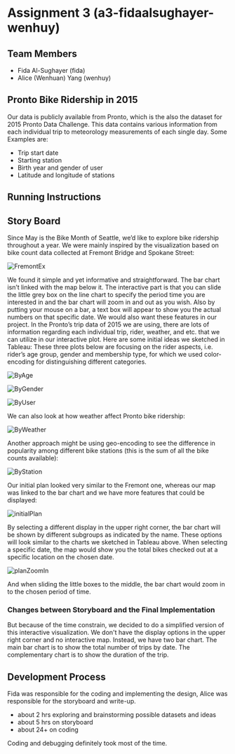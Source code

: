 # Assignment 3 (a3-fidaalsughayer-wenhuy)

## Team Members
* Fida Al-Sughayer (fida)
* Alice (Wenhuan) Yang (wenhuy)

## Pronto Bike Ridership in 2015
Our data is publicly available from Pronto, which is the also the dataset for 2015 Pronto Data Challenge. This data contains various information from each individual trip to meteorology measurements of each single day. Some Examples are:
- Trip start date
- Starting station
- Birth year and gender of user
- Latitude and longitude of stations

## Running Instructions

## Story Board
Since May is the Bike Month of Seattle, we’d like to explore bike ridership throughout a year. We were mainly inspired by the visualization based on bike count data collected at Fremont Bridge and Spokane Street: 

![FremontEx](fremontEx.PNG)

We found it simple and yet informative and straightforward. The bar chart isn’t linked with the map below it. The interactive part is that you can slide the little grey box on the line chart to specify the period time you are interested in and the bar chart will zoom in and out as you wish. Also by putting your mouse on a bar, a text box will appear to show you the actual numbers on that specific date. 
We would also want these features in our project. In the Pronto’s trip data of 2015 we are using, there are lots of information regarding each individual trip, rider, weather, and etc. that we can utilize in our interactive plot. Here are some initial ideas we sketched in Tableau:
These three plots below are focusing on the rider aspects, i.e. rider’s age group, gender and membership type, for which we used color-encoding for distinguishing different categories.

![ByAge](byAge.png)

![ByGender](byGender.png)

![ByUser](byUser.png)

We can also look at how weather affect Pronto bike ridership:

![ByWeather](byWeather.png)

Another approach might be using geo-encoding to see the difference in popularity among different bike stations (this is the sum of all the bike counts available):

![ByStation](byStation.png)

Our initial plan looked very similar to the Fremont one, whereas our map was linked to the bar chart and we have more features that could be displayed:

![initialPlan](initialPlan.JPG)

By selecting a different display in the upper right corner, the bar chart will be shown by different subgroups as indicated by the name. These options will look similar to the charts we sketched in Tableau above. When selecting a specific date, the map would show you the total bikes checked out at a specific location on the chosen date.

![planZoomIn](planZoomIn.JPG)

And when sliding the little boxes to the middle, the bar chart would zoom in to the chosen period of time.

### Changes between Storyboard and the Final Implementation

But because of the time constrain, we decided to do a simplified version of this interactive visualization.
We don't have the display options in the upper right corner and no interactive map.
Instead, we have two bar chart. The main bar chart is to show the total number of trips by date. The complementary chart is to show the duration of the trip.

## Development Process
Fida was responsible for the coding and implementing the design, Alice was responsible for the storyboard and write-up.
* about 2 hrs exploring and brainstorming possible datasets and ideas
* about 5 hrs on storyboard
* about 24+ on coding

Coding and debugging definitely took most of the time.
